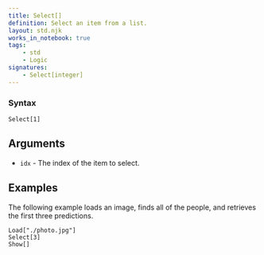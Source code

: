 ```yaml
---
title: Select[]
definition: Select an item from a list.
layout: std.njk
works_in_notebook: true
tags:
    - std
    - Logic
signatures:
    - Select[integer]
---
```


### Syntax

```
Select[1]
```

## Arguments

- `idx` - The index of the item to select.

## Examples

The following example loads an image, finds all of the people, and retrieves the first three predictions.

```
Load["./photo.jpg"]
Select[3]
Show[]
```
